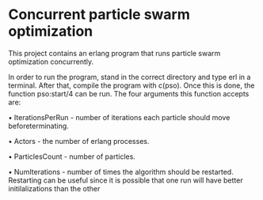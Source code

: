 # Concurrent particle swarm optimization

This project contains an erlang program that runs particle swarm optimization concurrently.

In order to run the program, stand in the correct directory and type
erl in a terminal. After that, compile the program with c(pso).  Once this is done, the function pso:start/4 can  be  run.   The  four  arguments  this  function  accepts are:

• IterationsPerRun - number of iterations each particle should move beforeterminating.

• Actors - the number of erlang processes.

• ParticlesCount - number of particles.

• NumIterations -  number  of  times  the  algorithm  should  be  restarted. Restarting can be useful since it is possible that one run will have better initilalizations than the other
